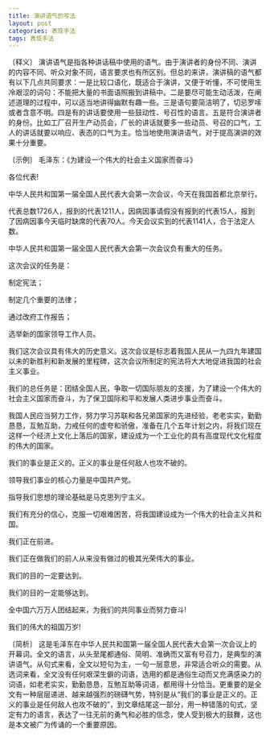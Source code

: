 ```yaml
---
title: 演讲语气的写法
layout: post
categories: 表现手法
tags: 表现手法
---
```


〔释义〕 演讲语气是指各种讲话稿中使用的语气。由于演讲者的身份不同、演讲的内容不同、听众对象不同，语言要求也有所区别。但总的来讲，演讲稿的语气都有以下几点共同要求：一是比较口语化，既适合于演讲，又便于听懂，不可使用生冷艰涩的词句：不能把大量的书面语照搬到讲稿中。二是要尽可能生动活泼，在阐述道理的过程中，可以适当地讲得幽默有趣一些。三是语句要简洁明了，切忌罗嗦或者含意不明。四是有的讲话要使用一些鼓动性、号召性的语言。五是符合演讲者的身份。比如工厂召开生产动员会，厂长的讲话就要多一些动员、号召的口气，工人的讲话就要以响应、表态的口气为主。恰当地使用演讲语气，对于提高演讲的效果十分重要。

〔示例〕 毛泽东：《为建设一个伟大的社会主义国家而奋斗》

各位代表!

中华人民共和国第一届全国人民代表大会第一次会议，今天在我国首都北京举行。

代表总数1726人，报到的代表1211人，因病因事请假没有报到的代表15人，报到了因病因事今天临时缺席的代表70人。今天会议实到的代表1141人，合于法定人数。

中华人民共和国第一届全国人民代表大会第一次会议负有重大的任务。

这次会议的任务是：

制定宪法；

制定几个重要的法律；

通过改府工作报告；

选举新的国家领导工作人员。

我们这次会议具有伟大的历史意义。这次会议是标志着我国人民从一九四九年建国以未的新胜利和新发展的里程碑，这次会议所制定的宪法将大大地促进我国的社会主义事业。

我们的总任务是：团结全国人民，争取一切国际朋友的支援，为了建设一个伟大的社会主义国家而奋斗，为了保卫国际和平和发展人类进步事业而奋斗。

我国人民应当努力工作，努力学习苏联和各兄弟国家的先进经验，老老实实，勤勤恳恳，互勉互助，力戒任何的虚夸和骄傲，准备在几个五年计划之内，将我们现在这样一个经济上文化上落后的国家，建设成为一个工业化的具有高度现代文化程度的伟大的国家。

我们的事业是正义的。正义的事业是任何敌人也攻不破的。

领导我们事业的核心力量是中国共产党。

指导我们思想的理论基础是马克思列宁主义。

我们有充分的信心，克服一切艰难困苦，将我国建设成为一个伟大的社会主义共和国。

我们正在前进。

我们正在做我们的前人从来没有做过的极其光荣伟大的事业。

我们的目的一定要达到。

我们的目的一定能够达到。

全中国六万万人团结起来，为我们的共同事业而努力奋斗!

我们的伟大的祖国万岁!

〔简析〕 这是毛泽东在中华人民共和国第一届全国人民代表大会第一次会议上的开幕词。全文的语言，从头至尾都通俗、简明、准确而又富有号召力，是典型的演讲语气。从句式来看，全文以短句为主，一句一层意思，非常适合听众的需要。从选词来看，全文没有任何艰深生僻的词语，选用的都是通俗生动而又充满感染力的词语，如老老实实，勤勤恳恳，互勉互助等词语，都用得十分恰当。更重要的是全文有一种层层递进、越来越强烈的磅礴气势，特别是从“我们的事业是正义的。正义的事业是任何敌人也攻不破的”，到文章结尾这一部分，用一种错落的句式，坚定有力的语言，表达了一往无前的勇气和必胜的信念，使人受到极大的鼓舞，这也是本文被广为传诵的一个重要原因。 